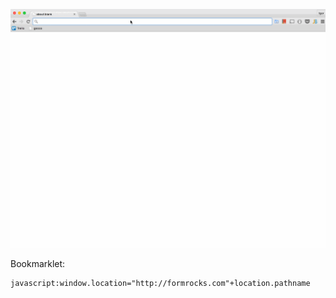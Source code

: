 
![Usage](https://raw.githubusercontent.com/vasilcovsky/gocco/master/media/gocco.gif)

Bookmarklet: 
```
javascript:window.location="http://formrocks.com"+location.pathname
```
